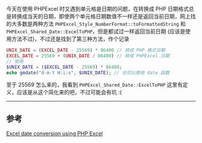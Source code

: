 <!-- title:PHPExcel 单元格日期转换 -->
<!-- keywords:PHPExcel -->

今天在使用 PHPExcel 时又遇到单元格是日期的问题，在转换成 PHP 日期格式总是转换成当天的日期，即使两个单元格日期数值不一样还是返回当前日期，网上找的大多数是两种方法 `PHPExcel_Style_NumberFormat::toFormattedString` 和 `PHPExcel_Shared_Date::ExcelToPHP`，但是都试过一样返回当前日期 (应该是使用方法不过)，不过还是找到了第三种方法，作个记录

```php
UNIX_DATE = (EXCEL_DATE - 25569) * 86400 // 转成 PHP 格式日期
EXCEL_DATE = 25569 + (UNIX_DATE / 86400) // 转成 PHPExcel 日期
// 使用
$UNIX_DATE = ($EXCEL_DATE - 25569) * 86400;
echo gmdate("d-m-Y H:i:s", $UNIX_DATE); // 也可以使用 date 函数
```

至于 25569 怎么来的，我看到 `PHPExcel_Shared_Date::ExcelToPHP` 这里有定义，应该是从这个简化来的吧，不过可能会有坑 :(

---

## 参考

[Excel date conversion using PHP Excel](https://stackoverflow.com/questions/11119631/excel-date-conversion-using-php-excel)